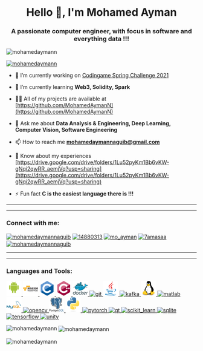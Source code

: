 
<!--
**MohamedAymanN/MohamedAymanN** is a ✨ _special_ ✨ repository because its `README.md` (this file) appears on your GitHub profile.

Here are some ideas to get you started:

- 🔭 I’m currently working on ...
- 🌱 I’m currently learning ...
- 👯 I’m looking to collaborate on ...
- 🤔 I’m looking for help with ...
- 💬 Ask me about ...
- 📫 How to reach me: ...
- 😄 Pronouns: ...
- ⚡ Fun fact: ...
-->

<h1 align="center">Hello 👋, I'm Mohamed Ayman</h1>
<h3 align="center">A passionate computer engineer, with focus in software and everything data !!!</h3>

<p align="left"> <img src="https://komarev.com/ghpvc/?username=mohamedaymann&label=Profile%20views&color=0e75b6&style=flat" alt="mohamedaymann" /> </p>

<p align="left"> <a href="https://github.com/ryo-ma/github-profile-trophy"><img src="https://github-profile-trophy.vercel.app/?username=mohamedaymann" alt="mohamedaymann" /></a> </p>

- 🔭 I’m currently working on [Codingame Spring Challenge 2021](https://github.com/MohamedAymanN/Codin-Game)

- 🌱 I’m currently learning **Web3, Solidity, Spark**

- 👨‍💻 All of my projects are available at [https://github.com/MohamedAymanN](https://github.com/MohamedAymanN)

- 💬 Ask me about **Data Analysis & Engineering, Deep Learning, Computer Vision, Software Engineering**

- 📫 How to reach me **mohamedaymannaguib@gmail.com**

- 📄 Know about my experiences [https://drive.google.com/drive/folders/1Lu52pyKm1Bb6vKW-gNqi2qwRR_aemjVq?usp=sharing](https://drive.google.com/drive/folders/1Lu52pyKm1Bb6vKW-gNqi2qwRR_aemjVq?usp=sharing)

- ⚡ Fun fact **C is the easiest language there is !!!**

---
---

<h3 align="left">Connect with me:</h3>
<p align="left">
<a href="https://linkedin.com/in/mohamedaymannaguib" target="blank"><img align="center" src="https://github.com/hussainweb/hussainweb/blob/main/icons/linkedin.png" alt="mohamedaymannaguib" height="30" width="40" /></a>
<a href="https://stackoverflow.com/users/14880313" target="blank"><img align="center" src="https://upload.wikimedia.org/wikipedia/commons/thumb/e/ef/Stack_Overflow_icon.svg/768px-Stack_Overflow_icon.svg.png" alt="14880313" height="30" width="40" /></a>
<a href="https://www.hackerrank.com/mo_ayman" target="blank"><img align="center" src="https://upload.wikimedia.org/wikipedia/commons/6/65/HackerRank_logo.png" alt="mo_ayman" height="30" width="40" /></a>
<a href="https://codeforces.com/profile/7amasa" target="blank"><img align="center" src="https://cdn.jsdelivr.net/npm/simple-icons@3.0.1/icons/codeforces.svg" alt="7amasaa" height="30" width="40" /></a>
<a href="https://www.leetcode.com/mohamedaymannaguib" target="blank"><img align="center" src="https://github.com/rahuldkjain/github-profile-readme-generator/blob/master/src/images/icons/Social/leet-code.svg" alt="mohamedaymannaguib" height="30" width="40" /></a>
</p>

---
---

<h3 align="left">Languages and Tools:</h3>
<p align="left"> <a href="https://developer.android.com" target="_blank"> <img src="https://raw.githubusercontent.com/devicons/devicon/master/icons/android/android-original-wordmark.svg" alt="android" width="40" height="40"/> </a> <a href="https://aws.amazon.com" target="_blank"> <img src="https://raw.githubusercontent.com/devicons/devicon/master/icons/amazonwebservices/amazonwebservices-original-wordmark.svg" alt="aws" width="40" height="40"/> </a> <a href="https://www.cprogramming.com/" target="_blank"> <img src="https://raw.githubusercontent.com/devicons/devicon/master/icons/c/c-original.svg" alt="c" width="40" height="40"/> </a> <a href="https://www.w3schools.com/cpp/" target="_blank"> <img src="https://raw.githubusercontent.com/devicons/devicon/master/icons/cplusplus/cplusplus-original.svg" alt="cplusplus" width="40" height="40"/> </a> <a href="https://www.docker.com/" target="_blank"> <img src="https://raw.githubusercontent.com/devicons/devicon/master/icons/docker/docker-original-wordmark.svg" alt="docker" width="40" height="40"/> </a> <a href="https://git-scm.com/" target="_blank"> <img src="https://www.vectorlogo.zone/logos/git-scm/git-scm-icon.svg" alt="git" width="40" height="40"/> </a> <a href="https://www.java.com" target="_blank"> <img src="https://raw.githubusercontent.com/devicons/devicon/master/icons/java/java-original.svg" alt="java" width="40" height="40"/> </a> <a href="https://kafka.apache.org/" target="_blank"> <img src="https://www.vectorlogo.zone/logos/apache_kafka/apache_kafka-icon.svg" alt="kafka" width="40" height="40"/> </a> <a href="https://www.linux.org/" target="_blank"> <img src="https://raw.githubusercontent.com/devicons/devicon/master/icons/linux/linux-original.svg" alt="linux" width="40" height="40"/> </a> <a href="https://www.mathworks.com/" target="_blank"> <img src="https://raw.githubusercontent.com/simple-icons/simple-icons/master/icons/mathworks.svg" alt="matlab" width="40" height="40"/> </a> <a href="https://www.mysql.com/" target="_blank"> <img src="https://raw.githubusercontent.com/devicons/devicon/master/icons/mysql/mysql-original-wordmark.svg" alt="mysql" width="40" height="40"/> </a> <a href="https://opencv.org/" target="_blank"> <img src="https://www.vectorlogo.zone/logos/opencv/opencv-icon.svg" alt="opencv" width="40" height="40"/> </a> <a href="https://www.postgresql.org" target="_blank"> <img src="https://raw.githubusercontent.com/devicons/devicon/master/icons/postgresql/postgresql-original-wordmark.svg" alt="postgresql" width="40" height="40"/> </a> <a href="https://www.python.org" target="_blank"> <img src="https://raw.githubusercontent.com/devicons/devicon/master/icons/python/python-original.svg" alt="python" width="40" height="40"/> </a> <a href="https://pytorch.org/" target="_blank"> <img src="https://www.vectorlogo.zone/logos/pytorch/pytorch-icon.svg" alt="pytorch" width="40" height="40"/> </a> <a href="https://www.qt.io/" target="_blank"> <img src="https://upload.wikimedia.org/wikipedia/commons/0/0b/Qt_logo_2016.svg" alt="qt" width="40" height="40"/> </a> <a href="https://scikit-learn.org/" target="_blank"> <img src="https://upload.wikimedia.org/wikipedia/commons/0/05/Scikit_learn_logo_small.svg" alt="scikit_learn" width="40" height="40"/> </a> <a href="https://www.sqlite.org/" target="_blank"> <img src="https://www.vectorlogo.zone/logos/sqlite/sqlite-icon.svg" alt="sqlite" width="40" height="40"/> </a> <a href="https://www.tensorflow.org" target="_blank"> <img src="https://www.vectorlogo.zone/logos/tensorflow/tensorflow-icon.svg" alt="tensorflow" width="40" height="40"/> </a> <a href="https://unity.com/" target="_blank"> <img src="https://www.vectorlogo.zone/logos/unity3d/unity3d-icon.svg" alt="unity" width="40" height="40"/> </a> </p>

<p><img align="left" src="https://github-readme-stats.vercel.app/api/top-langs?username=mohamedaymann&show_icons=true&locale=en&layout=compact" alt="mohamedaymann" /></p>

<p>&nbsp;<img align="center" src="https://github-readme-stats.vercel.app/api?username=mohamedaymann&show_icons=true&locale=en" alt="mohamedaymann" /></p>

<p><img align="center" src="https://github-readme-streak-stats.herokuapp.com/?user=mohamedaymann&" alt="mohamedaymann" /></p>
